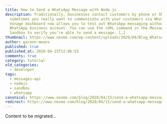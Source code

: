 ```yaml
---
title: How to Send a WhatsApp Message with Node.js
description: Traditionally, businesses contact customers by phone or SMS, but
  sometimes you really want to communicate with your customers via WhatsApp. The
  Vonage dashboard now allows you to test out WhatsApp messaging without a
  WhatsApp business account. You can use the cURL command in the Messages API
  Sandbox to verify you’re able to send a message. […]
thumbnail: https://www.nexmo.com/wp-content/uploads/2020/04/Blog_WhatsApp_Node-js_1200x600.png
author: garann-means
published: true
published_at: 2020-04-15T12:06:53
comments: true
category: tutorial
old_categories:
  - developer
tags:
  - messages-api
  - nodejs
  - sandbox
  - whatsapp
canonical: https://www.nexmo.com/blog/2020/04/15/send-a-whatsapp-message-with-node-dr
redirect: https://www.nexmo.com/blog/2020/04/15/send-a-whatsapp-message-with-node-dr
---
```

Content to be migrated...